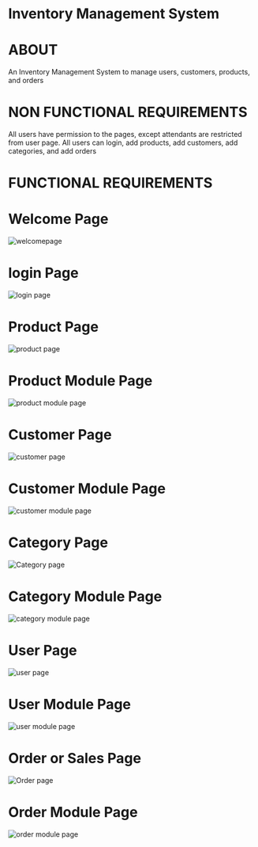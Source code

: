 # Inventory Management System

ABOUT
=
An Inventory Management System to manage users, customers, products, and orders

NON FUNCTIONAL REQUIREMENTS
=
All users have permission to the pages, except attendants are restricted from user page.
All users can login, add products, add customers, add categories, and add orders

FUNCTIONAL REQUIREMENTS
=
Welcome Page
=
![welcomepage](https://user-images.githubusercontent.com/91270318/187031157-44554e3a-1637-49c0-a2cb-68e18b0648f0.jpg)

login Page
=
![login page](https://user-images.githubusercontent.com/91270318/187031166-d1bf5a97-f036-4e1e-9bc5-105631bd4487.jpg)

Product Page
=
![product page](https://user-images.githubusercontent.com/91270318/187031221-56218c23-6546-47ab-967c-e21b0237746f.jpg)

Product Module Page
=
![product module page](https://user-images.githubusercontent.com/91270318/187031223-8f8894ef-cd82-43b4-8737-66d561f5f810.jpg)

Customer Page
=
![customer page](https://user-images.githubusercontent.com/91270318/187031228-7d16d327-656b-4491-902a-ec104ac50e6d.jpg)

Customer Module Page
=
![customer module page](https://user-images.githubusercontent.com/91270318/187031232-2b29a6bb-0215-4dfa-ba74-70b3250fb976.jpg)

Category Page
=
![Category page](https://user-images.githubusercontent.com/91270318/187031239-7231f5a2-9d18-4f82-ad9d-292eebaef580.jpg)

Category Module Page
=
![category module page](https://user-images.githubusercontent.com/91270318/187031246-4b771216-66f1-4791-a7eb-92c26f3090fd.jpg)

User Page
=
![user page](https://user-images.githubusercontent.com/91270318/187031248-5933c460-4fcd-409c-bfd0-8212ac1f4dda.jpg)

User Module Page
=
![user module page](https://user-images.githubusercontent.com/91270318/187031255-dfb462b8-217e-4b8f-a213-daddc17adf6f.jpg)

Order or Sales Page
=
![Order page](https://user-images.githubusercontent.com/91270318/187031258-ec1499cb-a7aa-4499-85e3-c79cac55619a.jpg)

Order Module Page
=
![order module page](https://user-images.githubusercontent.com/91270318/187031263-0dff5667-ddba-4891-b357-93bc8dd14531.jpg)
 


